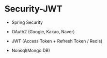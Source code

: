 # Security-JWT

- Spring Security

- OAuth2 (Google, Kakao, Naver)

- JWT (Access Token + Refresh Token / Redis)

- Nonsql(Mongo DB)